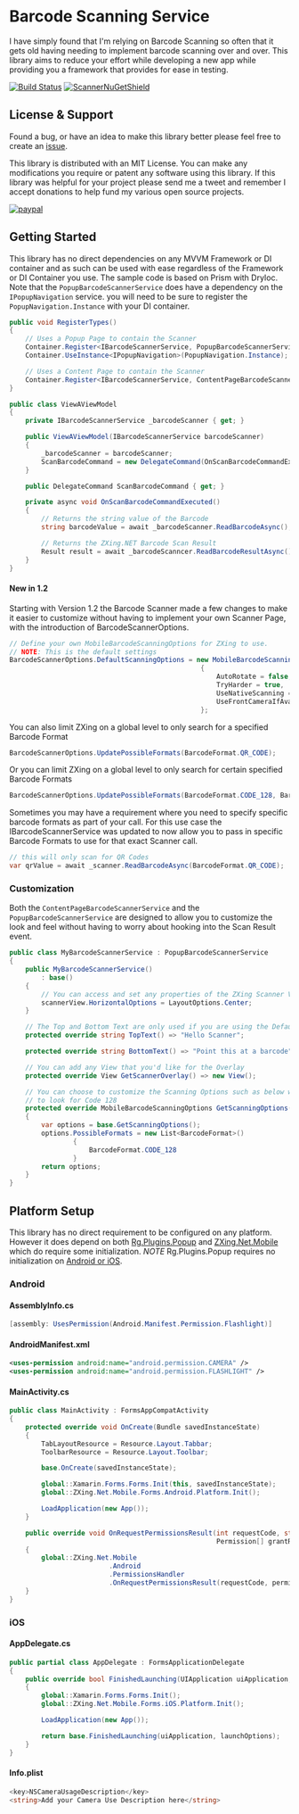 # Barcode Scanning Service

I have simply found that I'm relying on Barcode Scanning so often that it gets old having needing to implement barcode scanning over and over. This library aims to reduce your effort while developing a new app while providing you a framework that provides for ease in testing.

[![Build Status](https://dev.azure.com/dansiegel/Barcode%20Scanner/_apis/build/status/Barcode%20Scanner-CI)](https://dev.azure.com/dansiegel/Barcode%20Scanner/_build/latest?definitionId=37)
[![ScannerNuGetShield]][ScannerNuGet]

## License &amp; Support

Found a bug, or have an idea to make this library better please feel free to create an [issue][issues].

This library is distributed with an MIT License. You can make any modifications you require or patent any software using this library. If this library was helpful for your project please send me a tweet and remember I accept donations to help fund my various open source projects.

[![paypal](https://www.paypalobjects.com/en_US/i/btn/btn_donateCC_LG.gif)](https://www.paypal.me/dansiegel)

## Getting Started

This library has no direct dependencies on any MVVM Framework or DI container and as such can be used with ease regardless of the Framework or DI Container you use. The sample code is based on Prism with DryIoc. Note that the `PopupBarcodeScannerService` does have a dependency on the `IPopupNavigation` service. you will need to be sure to register the `PopupNavigation.Instance` with your DI container.

```cs
public void RegisterTypes()
{
    // Uses a Popup Page to contain the Scanner
    Container.Register<IBarcodeScannerService, PopupBarcodeScannerService>();
    Container.UseInstance<IPopupNavigation>(PopupNavigation.Instance);

    // Uses a Content Page to contain the Scanner
    Container.Register<IBarcodeScannerService, ContentPageBarcodeScannerService>();
}

public class ViewAViewModel
{
    private IBarcodeScannerService _barcodeScanner { get; }

    public ViewAViewModel(IBarcodeScannerService barcodeScanner)
    {
        _barcodeScanner = barcodeScanner;
        ScanBarcodeCommand = new DelegateCommand(OnScanBarcodeCommandExecuted);
    }

    public DelegateCommand ScanBarcodeCommand { get; }

    private async void OnScanBarcodeCommandExecuted()
    {
        // Returns the string value of the Barcode
        string barcodeValue = await _barcodeScanner.ReadBarcodeAsync();

        // Returns the ZXing.NET Barcode Scan Result
        Result result = await _barcodeScanncer.ReadBarcodeResultAsync();
    }
}
```

#### New in 1.2

Starting with Version 1.2 the Barcode Scanner made a few changes to make it easier to customize without having to implement your own Scanner Page, with the introduction of BarcodeScannerOptions.

```cs
// Define your own MobileBarcodeScanningOptions for ZXing to use.
// NOTE: This is the default settings
BarcodeScannerOptions.DefaultScanningOptions = new MobileBarcodeScanningOptions()
                                                {
                                                    AutoRotate = false,
                                                    TryHarder = true,
                                                    UseNativeScanning = true,
                                                    UseFrontCameraIfAvailable = false,
                                                };
```

You can also limit ZXing on a global level to only search for a specified Barcode Format

```cs
BarcodeScannerOptions.UpdatePossibleFormats(BarcodeFormat.QR_CODE);
```

Or you can limit ZXing on a global level to only search for certain specified Barcode Formats

```cs
BarcodeScannerOptions.UpdatePossibleFormats(BarcodeFormat.CODE_128, BarcodeFormat.EAN_13);
```

Sometimes you may have a requirement where you need to specify specific barcode formats as part of your call. For this use case the IBarcodeScannerService was updated to now allow you to pass in specific Barcode Formats to use for that exact Scanner call.

```cs
// this will only scan for QR Codes
var qrValue = await _scanner.ReadBarcodeAsync(BarcodeFormat.QR_CODE);
```

### Customization

Both the `ContentPageBarcodeScannerService` and the `PopupBarcodeScannerService` are designed to allow you to customize the look and feel without having to worry about hooking into the Scan Result event.

```cs
public class MyBarcodeScannerService : PopupBarcodeScannerService
{
    public MyBarcodeScannerService()
        : base()
    {
        // You can access and set any properties of the ZXing Scanner View
        scannerView.HorizontalOptions = LayoutOptions.Center;
    }

    // The Top and Bottom Text are only used if you are using the Default Scanner Overlay
    protected override string TopText() => "Hello Scanner";

    protected override string BottomText() => "Point this at a barcode";

    // You can add any View that you'd like for the Overlay
    protected override View GetScannerOverlay() => new View();

    // You can choose to customize the Scanning Options such as below where we limit the scanning
    // to look for Code 128
    protected override MobileBarcodeScanningOptions GetScanningOptions()
    {
        var options = base.GetScanningOptions();
        options.PossibleFormats = new List<BarcodeFormat>()
                {
                    BarcodeFormat.CODE_128
                }
        return options;
    }
}
```

## Platform Setup

This library has no direct requirement to be configured on any platform. However it does depend on both [Rg.Plugins.Popup][RgPopup] and [ZXing.Net.Mobile][ZXingNet] which do require some initialization. *NOTE* Rg.Plugins.Popup requires no initialization on [Android or iOS][RgInitialization].

### Android

#### AssemblyInfo.cs

```cs
[assembly: UsesPermission(Android.Manifest.Permission.Flashlight)]
```

#### AndroidManifest.xml

```xml
<uses-permission android:name="android.permission.CAMERA" />
<uses-permission android:name="android.permission.FLASHLIGHT" />
```

#### MainActivity.cs

```cs
public class MainActivity : FormsAppCompatActivity
{
    protected override void OnCreate(Bundle savedInstanceState)
    {
        TabLayoutResource = Resource.Layout.Tabbar;
        ToolbarResource = Resource.Layout.Toolbar;

        base.OnCreate(savedInstanceState);

        global::Xamarin.Forms.Forms.Init(this, savedInstanceState);
        global::ZXing.Net.Mobile.Forms.Android.Platform.Init();

        LoadApplication(new App());
    }

    public override void OnRequestPermissionsResult(int requestCode, string[] permissions,
                                                    Permission[] grantResults)
    {
        global::ZXing.Net.Mobile
                         .Android
                         .PermissionsHandler
                         .OnRequestPermissionsResult(requestCode, permissions, grantResults);
    }
}
```

### iOS

#### AppDelegate.cs

```cs
public partial class AppDelegate : FormsApplicationDelegate
{
    public override bool FinishedLaunching(UIApplication uiApplication, NSDictionary launchOptions)
    {
        global::Xamarin.Forms.Forms.Init();
        global::ZXing.Net.Mobile.Forms.iOS.Platform.Init();

        LoadApplication(new App());

        return base.FinishedLaunching(uiApplication, launchOptions);
    }
}
```

#### Info.plist

```cs
<key>NSCameraUsageDescription</key>
<string>Add your Camera Use Description here</string>
```

[issues]: https://github.com/dansiegel/BarcodeScanner/issues
[RgPopup]: https://github.com/rotorgames/Rg.Plugins.Popup
[ZXingNet]: https://github.com/Redth/ZXing.Net.Mobile
[RgInitialization]: https://github.com/rotorgames/Rg.Plugins.Popup#initialize
[ScannerNuGetShield]: https://img.shields.io/nuget/vpre/BarcodeScanning.Service.svg
[ScannerNuGet]: https://www.nuget.org/packages/BarcodeScanning.Service